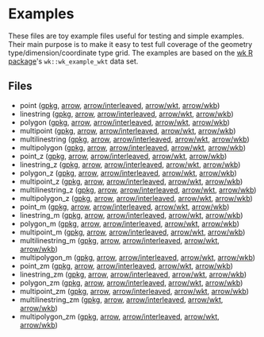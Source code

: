
# Examples

These files are toy example files useful for testing and simple examples. Their main purpose is to make it easy to test full coverage of the geometry type/dimension/coordinate type grid. The examples are based on the [wk R package](https://github.com/paleolimbot/wk)'s `wk::wk_example_wkt` data set.

<!-- begin file listing -->


## Files

- point ([gpkg](https://raw.githubusercontent.com/geoarrow/geoarrow-data/v0.1.0/example/example-point.gpkg), [arrow](https://raw.githubusercontent.com/geoarrow/geoarrow-data/v0.1.0/example/example-point.arrow), [arrow/interleaved](https://raw.githubusercontent.com/geoarrow/geoarrow-data/v0.1.0/example/example-point-interleaved.arrow), [arrow/wkt](https://raw.githubusercontent.com/geoarrow/geoarrow-data/v0.1.0/example/example-point-wkt.arrow), [arrow/wkb](https://raw.githubusercontent.com/geoarrow/geoarrow-data/v0.1.0/example/example-point-wkb.arrow))
- linestring ([gpkg](https://raw.githubusercontent.com/geoarrow/geoarrow-data/v0.1.0/example/example-linestring.gpkg), [arrow](https://raw.githubusercontent.com/geoarrow/geoarrow-data/v0.1.0/example/example-linestring.arrow), [arrow/interleaved](https://raw.githubusercontent.com/geoarrow/geoarrow-data/v0.1.0/example/example-linestring-interleaved.arrow), [arrow/wkt](https://raw.githubusercontent.com/geoarrow/geoarrow-data/v0.1.0/example/example-linestring-wkt.arrow), [arrow/wkb](https://raw.githubusercontent.com/geoarrow/geoarrow-data/v0.1.0/example/example-linestring-wkb.arrow))
- polygon ([gpkg](https://raw.githubusercontent.com/geoarrow/geoarrow-data/v0.1.0/example/example-polygon.gpkg), [arrow](https://raw.githubusercontent.com/geoarrow/geoarrow-data/v0.1.0/example/example-polygon.arrow), [arrow/interleaved](https://raw.githubusercontent.com/geoarrow/geoarrow-data/v0.1.0/example/example-polygon-interleaved.arrow), [arrow/wkt](https://raw.githubusercontent.com/geoarrow/geoarrow-data/v0.1.0/example/example-polygon-wkt.arrow), [arrow/wkb](https://raw.githubusercontent.com/geoarrow/geoarrow-data/v0.1.0/example/example-polygon-wkb.arrow))
- multipoint ([gpkg](https://raw.githubusercontent.com/geoarrow/geoarrow-data/v0.1.0/example/example-multipoint.gpkg), [arrow](https://raw.githubusercontent.com/geoarrow/geoarrow-data/v0.1.0/example/example-multipoint.arrow), [arrow/interleaved](https://raw.githubusercontent.com/geoarrow/geoarrow-data/v0.1.0/example/example-multipoint-interleaved.arrow), [arrow/wkt](https://raw.githubusercontent.com/geoarrow/geoarrow-data/v0.1.0/example/example-multipoint-wkt.arrow), [arrow/wkb](https://raw.githubusercontent.com/geoarrow/geoarrow-data/v0.1.0/example/example-multipoint-wkb.arrow))
- multilinestring ([gpkg](https://raw.githubusercontent.com/geoarrow/geoarrow-data/v0.1.0/example/example-multilinestring.gpkg), [arrow](https://raw.githubusercontent.com/geoarrow/geoarrow-data/v0.1.0/example/example-multilinestring.arrow), [arrow/interleaved](https://raw.githubusercontent.com/geoarrow/geoarrow-data/v0.1.0/example/example-multilinestring-interleaved.arrow), [arrow/wkt](https://raw.githubusercontent.com/geoarrow/geoarrow-data/v0.1.0/example/example-multilinestring-wkt.arrow), [arrow/wkb](https://raw.githubusercontent.com/geoarrow/geoarrow-data/v0.1.0/example/example-multilinestring-wkb.arrow))
- multipolygon ([gpkg](https://raw.githubusercontent.com/geoarrow/geoarrow-data/v0.1.0/example/example-multipolygon.gpkg), [arrow](https://raw.githubusercontent.com/geoarrow/geoarrow-data/v0.1.0/example/example-multipolygon.arrow), [arrow/interleaved](https://raw.githubusercontent.com/geoarrow/geoarrow-data/v0.1.0/example/example-multipolygon-interleaved.arrow), [arrow/wkt](https://raw.githubusercontent.com/geoarrow/geoarrow-data/v0.1.0/example/example-multipolygon-wkt.arrow), [arrow/wkb](https://raw.githubusercontent.com/geoarrow/geoarrow-data/v0.1.0/example/example-multipolygon-wkb.arrow))
- point_z ([gpkg](https://raw.githubusercontent.com/geoarrow/geoarrow-data/v0.1.0/example/example-point_z.gpkg), [arrow](https://raw.githubusercontent.com/geoarrow/geoarrow-data/v0.1.0/example/example-point_z.arrow), [arrow/interleaved](https://raw.githubusercontent.com/geoarrow/geoarrow-data/v0.1.0/example/example-point_z-interleaved.arrow), [arrow/wkt](https://raw.githubusercontent.com/geoarrow/geoarrow-data/v0.1.0/example/example-point_z-wkt.arrow), [arrow/wkb](https://raw.githubusercontent.com/geoarrow/geoarrow-data/v0.1.0/example/example-point_z-wkb.arrow))
- linestring_z ([gpkg](https://raw.githubusercontent.com/geoarrow/geoarrow-data/v0.1.0/example/example-linestring_z.gpkg), [arrow](https://raw.githubusercontent.com/geoarrow/geoarrow-data/v0.1.0/example/example-linestring_z.arrow), [arrow/interleaved](https://raw.githubusercontent.com/geoarrow/geoarrow-data/v0.1.0/example/example-linestring_z-interleaved.arrow), [arrow/wkt](https://raw.githubusercontent.com/geoarrow/geoarrow-data/v0.1.0/example/example-linestring_z-wkt.arrow), [arrow/wkb](https://raw.githubusercontent.com/geoarrow/geoarrow-data/v0.1.0/example/example-linestring_z-wkb.arrow))
- polygon_z ([gpkg](https://raw.githubusercontent.com/geoarrow/geoarrow-data/v0.1.0/example/example-polygon_z.gpkg), [arrow](https://raw.githubusercontent.com/geoarrow/geoarrow-data/v0.1.0/example/example-polygon_z.arrow), [arrow/interleaved](https://raw.githubusercontent.com/geoarrow/geoarrow-data/v0.1.0/example/example-polygon_z-interleaved.arrow), [arrow/wkt](https://raw.githubusercontent.com/geoarrow/geoarrow-data/v0.1.0/example/example-polygon_z-wkt.arrow), [arrow/wkb](https://raw.githubusercontent.com/geoarrow/geoarrow-data/v0.1.0/example/example-polygon_z-wkb.arrow))
- multipoint_z ([gpkg](https://raw.githubusercontent.com/geoarrow/geoarrow-data/v0.1.0/example/example-multipoint_z.gpkg), [arrow](https://raw.githubusercontent.com/geoarrow/geoarrow-data/v0.1.0/example/example-multipoint_z.arrow), [arrow/interleaved](https://raw.githubusercontent.com/geoarrow/geoarrow-data/v0.1.0/example/example-multipoint_z-interleaved.arrow), [arrow/wkt](https://raw.githubusercontent.com/geoarrow/geoarrow-data/v0.1.0/example/example-multipoint_z-wkt.arrow), [arrow/wkb](https://raw.githubusercontent.com/geoarrow/geoarrow-data/v0.1.0/example/example-multipoint_z-wkb.arrow))
- multilinestring_z ([gpkg](https://raw.githubusercontent.com/geoarrow/geoarrow-data/v0.1.0/example/example-multilinestring_z.gpkg), [arrow](https://raw.githubusercontent.com/geoarrow/geoarrow-data/v0.1.0/example/example-multilinestring_z.arrow), [arrow/interleaved](https://raw.githubusercontent.com/geoarrow/geoarrow-data/v0.1.0/example/example-multilinestring_z-interleaved.arrow), [arrow/wkt](https://raw.githubusercontent.com/geoarrow/geoarrow-data/v0.1.0/example/example-multilinestring_z-wkt.arrow), [arrow/wkb](https://raw.githubusercontent.com/geoarrow/geoarrow-data/v0.1.0/example/example-multilinestring_z-wkb.arrow))
- multipolygon_z ([gpkg](https://raw.githubusercontent.com/geoarrow/geoarrow-data/v0.1.0/example/example-multipolygon_z.gpkg), [arrow](https://raw.githubusercontent.com/geoarrow/geoarrow-data/v0.1.0/example/example-multipolygon_z.arrow), [arrow/interleaved](https://raw.githubusercontent.com/geoarrow/geoarrow-data/v0.1.0/example/example-multipolygon_z-interleaved.arrow), [arrow/wkt](https://raw.githubusercontent.com/geoarrow/geoarrow-data/v0.1.0/example/example-multipolygon_z-wkt.arrow), [arrow/wkb](https://raw.githubusercontent.com/geoarrow/geoarrow-data/v0.1.0/example/example-multipolygon_z-wkb.arrow))
- point_m ([gpkg](https://raw.githubusercontent.com/geoarrow/geoarrow-data/v0.1.0/example/example-point_m.gpkg), [arrow](https://raw.githubusercontent.com/geoarrow/geoarrow-data/v0.1.0/example/example-point_m.arrow), [arrow/interleaved](https://raw.githubusercontent.com/geoarrow/geoarrow-data/v0.1.0/example/example-point_m-interleaved.arrow), [arrow/wkt](https://raw.githubusercontent.com/geoarrow/geoarrow-data/v0.1.0/example/example-point_m-wkt.arrow), [arrow/wkb](https://raw.githubusercontent.com/geoarrow/geoarrow-data/v0.1.0/example/example-point_m-wkb.arrow))
- linestring_m ([gpkg](https://raw.githubusercontent.com/geoarrow/geoarrow-data/v0.1.0/example/example-linestring_m.gpkg), [arrow](https://raw.githubusercontent.com/geoarrow/geoarrow-data/v0.1.0/example/example-linestring_m.arrow), [arrow/interleaved](https://raw.githubusercontent.com/geoarrow/geoarrow-data/v0.1.0/example/example-linestring_m-interleaved.arrow), [arrow/wkt](https://raw.githubusercontent.com/geoarrow/geoarrow-data/v0.1.0/example/example-linestring_m-wkt.arrow), [arrow/wkb](https://raw.githubusercontent.com/geoarrow/geoarrow-data/v0.1.0/example/example-linestring_m-wkb.arrow))
- polygon_m ([gpkg](https://raw.githubusercontent.com/geoarrow/geoarrow-data/v0.1.0/example/example-polygon_m.gpkg), [arrow](https://raw.githubusercontent.com/geoarrow/geoarrow-data/v0.1.0/example/example-polygon_m.arrow), [arrow/interleaved](https://raw.githubusercontent.com/geoarrow/geoarrow-data/v0.1.0/example/example-polygon_m-interleaved.arrow), [arrow/wkt](https://raw.githubusercontent.com/geoarrow/geoarrow-data/v0.1.0/example/example-polygon_m-wkt.arrow), [arrow/wkb](https://raw.githubusercontent.com/geoarrow/geoarrow-data/v0.1.0/example/example-polygon_m-wkb.arrow))
- multipoint_m ([gpkg](https://raw.githubusercontent.com/geoarrow/geoarrow-data/v0.1.0/example/example-multipoint_m.gpkg), [arrow](https://raw.githubusercontent.com/geoarrow/geoarrow-data/v0.1.0/example/example-multipoint_m.arrow), [arrow/interleaved](https://raw.githubusercontent.com/geoarrow/geoarrow-data/v0.1.0/example/example-multipoint_m-interleaved.arrow), [arrow/wkt](https://raw.githubusercontent.com/geoarrow/geoarrow-data/v0.1.0/example/example-multipoint_m-wkt.arrow), [arrow/wkb](https://raw.githubusercontent.com/geoarrow/geoarrow-data/v0.1.0/example/example-multipoint_m-wkb.arrow))
- multilinestring_m ([gpkg](https://raw.githubusercontent.com/geoarrow/geoarrow-data/v0.1.0/example/example-multilinestring_m.gpkg), [arrow](https://raw.githubusercontent.com/geoarrow/geoarrow-data/v0.1.0/example/example-multilinestring_m.arrow), [arrow/interleaved](https://raw.githubusercontent.com/geoarrow/geoarrow-data/v0.1.0/example/example-multilinestring_m-interleaved.arrow), [arrow/wkt](https://raw.githubusercontent.com/geoarrow/geoarrow-data/v0.1.0/example/example-multilinestring_m-wkt.arrow), [arrow/wkb](https://raw.githubusercontent.com/geoarrow/geoarrow-data/v0.1.0/example/example-multilinestring_m-wkb.arrow))
- multipolygon_m ([gpkg](https://raw.githubusercontent.com/geoarrow/geoarrow-data/v0.1.0/example/example-multipolygon_m.gpkg), [arrow](https://raw.githubusercontent.com/geoarrow/geoarrow-data/v0.1.0/example/example-multipolygon_m.arrow), [arrow/interleaved](https://raw.githubusercontent.com/geoarrow/geoarrow-data/v0.1.0/example/example-multipolygon_m-interleaved.arrow), [arrow/wkt](https://raw.githubusercontent.com/geoarrow/geoarrow-data/v0.1.0/example/example-multipolygon_m-wkt.arrow), [arrow/wkb](https://raw.githubusercontent.com/geoarrow/geoarrow-data/v0.1.0/example/example-multipolygon_m-wkb.arrow))
- point_zm ([gpkg](https://raw.githubusercontent.com/geoarrow/geoarrow-data/v0.1.0/example/example-point_zm.gpkg), [arrow](https://raw.githubusercontent.com/geoarrow/geoarrow-data/v0.1.0/example/example-point_zm.arrow), [arrow/interleaved](https://raw.githubusercontent.com/geoarrow/geoarrow-data/v0.1.0/example/example-point_zm-interleaved.arrow), [arrow/wkt](https://raw.githubusercontent.com/geoarrow/geoarrow-data/v0.1.0/example/example-point_zm-wkt.arrow), [arrow/wkb](https://raw.githubusercontent.com/geoarrow/geoarrow-data/v0.1.0/example/example-point_zm-wkb.arrow))
- linestring_zm ([gpkg](https://raw.githubusercontent.com/geoarrow/geoarrow-data/v0.1.0/example/example-linestring_zm.gpkg), [arrow](https://raw.githubusercontent.com/geoarrow/geoarrow-data/v0.1.0/example/example-linestring_zm.arrow), [arrow/interleaved](https://raw.githubusercontent.com/geoarrow/geoarrow-data/v0.1.0/example/example-linestring_zm-interleaved.arrow), [arrow/wkt](https://raw.githubusercontent.com/geoarrow/geoarrow-data/v0.1.0/example/example-linestring_zm-wkt.arrow), [arrow/wkb](https://raw.githubusercontent.com/geoarrow/geoarrow-data/v0.1.0/example/example-linestring_zm-wkb.arrow))
- polygon_zm ([gpkg](https://raw.githubusercontent.com/geoarrow/geoarrow-data/v0.1.0/example/example-polygon_zm.gpkg), [arrow](https://raw.githubusercontent.com/geoarrow/geoarrow-data/v0.1.0/example/example-polygon_zm.arrow), [arrow/interleaved](https://raw.githubusercontent.com/geoarrow/geoarrow-data/v0.1.0/example/example-polygon_zm-interleaved.arrow), [arrow/wkt](https://raw.githubusercontent.com/geoarrow/geoarrow-data/v0.1.0/example/example-polygon_zm-wkt.arrow), [arrow/wkb](https://raw.githubusercontent.com/geoarrow/geoarrow-data/v0.1.0/example/example-polygon_zm-wkb.arrow))
- multipoint_zm ([gpkg](https://raw.githubusercontent.com/geoarrow/geoarrow-data/v0.1.0/example/example-multipoint_zm.gpkg), [arrow](https://raw.githubusercontent.com/geoarrow/geoarrow-data/v0.1.0/example/example-multipoint_zm.arrow), [arrow/interleaved](https://raw.githubusercontent.com/geoarrow/geoarrow-data/v0.1.0/example/example-multipoint_zm-interleaved.arrow), [arrow/wkt](https://raw.githubusercontent.com/geoarrow/geoarrow-data/v0.1.0/example/example-multipoint_zm-wkt.arrow), [arrow/wkb](https://raw.githubusercontent.com/geoarrow/geoarrow-data/v0.1.0/example/example-multipoint_zm-wkb.arrow))
- multilinestring_zm ([gpkg](https://raw.githubusercontent.com/geoarrow/geoarrow-data/v0.1.0/example/example-multilinestring_zm.gpkg), [arrow](https://raw.githubusercontent.com/geoarrow/geoarrow-data/v0.1.0/example/example-multilinestring_zm.arrow), [arrow/interleaved](https://raw.githubusercontent.com/geoarrow/geoarrow-data/v0.1.0/example/example-multilinestring_zm-interleaved.arrow), [arrow/wkt](https://raw.githubusercontent.com/geoarrow/geoarrow-data/v0.1.0/example/example-multilinestring_zm-wkt.arrow), [arrow/wkb](https://raw.githubusercontent.com/geoarrow/geoarrow-data/v0.1.0/example/example-multilinestring_zm-wkb.arrow))
- multipolygon_zm ([gpkg](https://raw.githubusercontent.com/geoarrow/geoarrow-data/v0.1.0/example/example-multipolygon_zm.gpkg), [arrow](https://raw.githubusercontent.com/geoarrow/geoarrow-data/v0.1.0/example/example-multipolygon_zm.arrow), [arrow/interleaved](https://raw.githubusercontent.com/geoarrow/geoarrow-data/v0.1.0/example/example-multipolygon_zm-interleaved.arrow), [arrow/wkt](https://raw.githubusercontent.com/geoarrow/geoarrow-data/v0.1.0/example/example-multipolygon_zm-wkt.arrow), [arrow/wkb](https://raw.githubusercontent.com/geoarrow/geoarrow-data/v0.1.0/example/example-multipolygon_zm-wkb.arrow))
